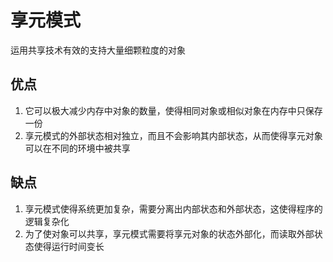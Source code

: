 # 享元模式

运用共享技术有效的支持大量细颗粒度的对象

## 优点

1. 它可以极大减少内存中对象的数量，使得相同对象或相似对象在内存中只保存一份
2. 享元模式的外部状态相对独立，而且不会影响其内部状态，从而使得享元对象可以在不同的环境中被共享

## 缺点

1. 享元模式使得系统更加复杂，需要分离出内部状态和外部状态，这使得程序的逻辑复杂化
2. 为了使对象可以共享，享元模式需要将享元对象的状态外部化，而读取外部状态使得运行时间变长